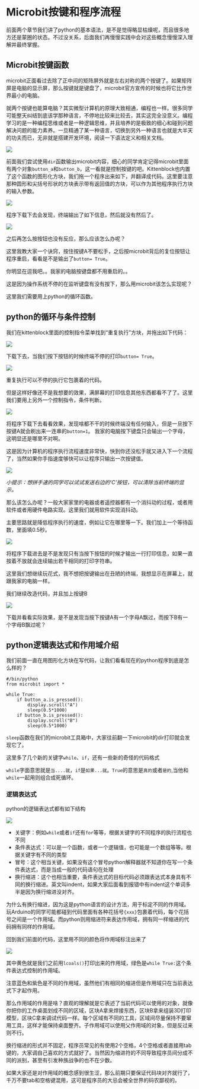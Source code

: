 # Microbit按键和程序流程

前面两个章节我们讲了python的基本语法，是不是觉得略显枯燥呢，而且很多地方还是蒙圈的状态。不过没关系，后面我们再慢慢实践中会对这些概念慢慢深入理解并最终掌握。

## Microbit按键函数

microbit正面看过去除了正中间的矩阵屏外就是左右对称的两个按键了。如果矩阵屏是电脑的显示屏，那么按键就是键盘了，microbit官方宣传的时候也将它比作世界最小的电脑。

就两个按键也能算电脑？其实微型计算机的原理大致相通，编程也一样。很多同学可能整天纠结到底该学那种语言，不停地比较来比较去，其实这完全没意义。编程学习的是一种编程思维或者是一种逻辑思维，并且培养的是极致的细心和碰到问题解决问题的能力素养。一旦精通了某一种语言，切换到另外一种语言也就是大半天的功夫而已，无非就是搭建开发环境，阅读一下语法定义和相关文档。

![](./images/c2_02.png)

前面我们尝试使用`dir`函数输出microbit内容，细心的同学肯定记得microbit里面有两个对象`button_a`和`button_b`，这一看就是控制按键的吧。Kittenblock也内置了这个函数的图形化方块，我们拖一个程序出来如下，并翻译成代码。这里要注意那种圆形和尖括号形状的方块表示带有返回值的方块，可以作为其他程序执行方块的输入参数。

![](./images/c7_01.png)

程序下载下去会发现，终端输出了如下信息，然后就没有然后了。

![](./images/c7_02.png)

之后再怎么按按钮也没有反应，那么应该怎么办呢？

这里我教大家一个诀窍，按住按键A不要松手，之后按microbit背后的复位按钮让程序重启，看看是不是输出了`button= True`。

你明显在逗我吧。。我家的电脑按键盘都不用重启的。。

这是因为操作系统不停的在监听键盘有没有按下，那么用microbit该怎么实现呢？

这里我们需要用上python的循环函数。

## python的循环与条件控制

我们在kittenblock里面的控制指令菜单找到“重复执行”方块，并拖出如下代码：

![](./images/c7_03.png)

下载下去，当我们按下按钮的时候终端不停的打印`button= True`。

![](./images/c7_04.png)

重复执行可以不停的执行它包裹着的代码。

但是这样好像还不是我想要的效果，满屏幕的打印信息其他东西都看不了了。这里我们要用上另外一个控制指令，条件判断。

![](./images/c7_05.png)

将程序下载下去看看效果，发现啥都不干的时候终端没有任何输入，但是一旦按下按键A就会刷出来一连串的`button=1`。
我家的电脑按下键盘只会输出一个字母，这明显还是哪里不对啊。

这是因为计算机的程序执行流程速度非常快，快到你还没松手就又进入下一个流程了，当然如果你手指速度够快可以让程序只输出一次按键值。

![](./images/c7_06.png)

*小提示：想拼手速的同学可以试试发送右边的'C'按钮，可以清除当前终端的显示。*

那么该怎么办呢？一般大家家里的电器或者遥控器都有一个消抖动的过程，或者用软件或者用硬件电路实现。这里我们就用软件实现消抖动。

主要思路就是降低程序执行的速度，例如让它在哪里等一下。我们加上一个等待函数，里面填0.5秒。

![](./images/c7_07.png)

将程序下载进去是不是发现只有当按下按钮的时候才输出一行打印信息，如果一直按着不放就会连续输出若干相同的打印字符串。

这里我们想继续玩花式，我不想把按键输出在丑陋的终端，我想显示在屏幕上，就跟我家的电脑一样。

我们继续改造代码，并且加上按键B

![](./images/c7_08.png)

下载并看看实际效果，是不是发现当按下按键A有一个字母A飘过，而按下B有一个字母B飘过呢？

## python逻辑表达式和作用域介绍

我们前面一直在用图形化方块在写代码，让我们看看现在的python程序到底是怎么样的？

	#/bin/python
	from microbit import *

	while True:
		if button_a.is_pressed():
			display.scroll("A")
			sleep(0.5*1000)
		if button_b.is_pressed():
			display.scroll("B")
			sleep(0.5*1000)

`sleep`函数在我们的microbit工具箱中，大家往前翻一下microbit的dir打印就会发现它了。

这里多了几个新的关键字`while`、`if`，还有一些新的奇怪的代码格式

`while`字面意思就是`当....就`，`if`是`如果...就`。`True`的意思是`真的`或者`是的`,当他和`while`一起用则组合成死循环。

### 逻辑表达式
python的逻辑表达式都有如下结构

![](./images/c7_09.png)

- 关键字：例如`while`或者`if`还有`for`等等，根据关键字的不同程序的执行流程也不同
- 条件表达式：可以是一个函数，或者一个逻辑值，也可能是一个数组等等。根据关键字有不同的类型
- 冒号：这个相当关键，如果没有这个冒号python解释器就不知道你在写一个条件表达式，而是当成一般的代码语句在处理
- 换行缩进：这个也相当重要，条件表达式的目标代码必须跟表达式本身具有不同的换行缩进。英文叫indent，如果大家后面看到报错中有indent这个单词多半是因为换行缩进没对齐。

为什么有换行缩进，因为这是python语言的设计方法，用于标定不同的作用域。玩Arduino的同学可能都碰到代码里面有各种花括号`{xxx}`包裹着代码，每个花括号之间是一个作用域。而python则用缩进符来表达作用域，拥有同一样缩进的代码拥有同样的作用域。

回到我们前面的代码，这里用不同的颜色将作用域标注出来了

![](./images/c7_10.png)

其中黄色就是我们之前用`lcoals()`打印出来的作用域，绿色是`while True:`这个条件表达式控制的作用域。

注意蓝色和紫色是不同的作用域，虽然他们有相同的缩进但是作用域只在当前表达式下才起作用。

那么作用域的作用是啥？直观的理解就是它表述了当前代码可以使用的对象，就像你把你的工作桌面划成不同的区域，区块A拿来焊接东西，区块B拿来组装3D打印模型，区块C拿来调试代码一样。每个区域有不同的工具，区域间尽量保持不要窜用工具，这样才能保持桌面整齐。子作用域可以使用父作用域的对象，但是反过来则不行。

换行缩进的形式并不固定，程序员常见的有使用2个空格，4个空格或者直接用tab键的，大家调自己喜欢的方式就好了。当然因为缩进符的不同导致程序员间分成不同的派别，甚至有引发种族战争的也不在少数。

如果大家还是对作用域的概念感到很生涩，那么前期只要保证代码块对齐就行了，千万不要tab和空格键混用，这可是程序员的大忌会被全世界的码农鄙视的。


